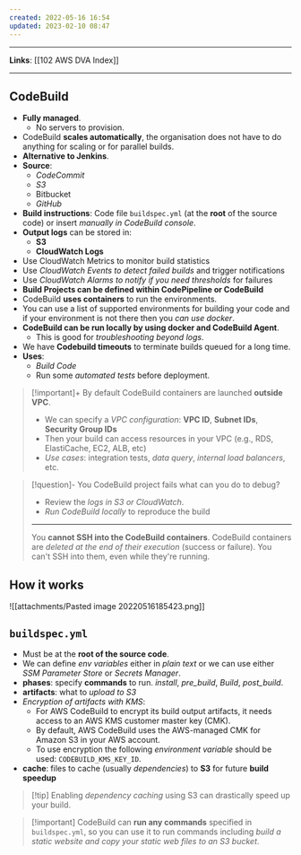 ```yaml
---
created: 2022-05-16 16:54
updated: 2023-02-10 08:47
---
```

---
**Links**: [[102 AWS DVA Index]]

---
## CodeBuild
- **Fully managed**.
	- No servers to provision.
- CodeBuild **scales automatically**, the organisation does not have to do anything for scaling or for parallel builds.
- **Alternative to Jenkins**.
- **Source**: 
	- *CodeCommit* 
	- *S3* 
	- Bitbucket 
	- *GitHub*
- **Build instructions**: Code file `buildspec.yml` (at the **root** of the source code) or insert *manually in CodeBuild console*.
- **Output logs** can be stored in:
	- **S3**
	- **CloudWatch Logs**
- Use CloudWatch Metrics to monitor build statistics
- Use *CloudWatch Events to detect failed builds* and trigger notifications
- Use *CloudWatch Alarms to notify if you need thresholds* for failures
- **Build Projects can be defined within CodePipeline or CodeBuild**
- CodeBuild **uses containers** to run the environments.
- You can use a list of supported environments for building your code and if your environment is not there then you *can use docker*.
- **CodeBuild can be run locally by using docker and CodeBuild Agent**. 
	- This is good for *troubleshooting beyond logs*.
- We have **Codebuild timeouts** to terminate builds queued for a long time.
- **Uses**: 
	- *Build Code*
	- Run some *automated tests* before deployment.

> [!important]+ By default CodeBuild containers are launched **outside VPC**.
> - We can specify a *VPC configuration*: **VPC ID**, **Subnet IDs**, **Security Group IDs**
> - Then your build can access resources in your VPC (e.g., RDS, ElastiCache, EC2, ALB, etc)
> - *Use cases*: integration tests, *data query*, *internal load balancers*, etc.

> [!question]- You CodeBuild project fails what can you do to debug?
> - Review the *logs in S3 or CloudWatch*.
> - *Run CodeBuild locally* to reproduce the build
> ---
> You **cannot SSH into the CodeBuild containers**. CodeBuild containers are *deleted at the end of their execution* (success or failure). You can't SSH into them, even while they're running.

## How it works
![[attachments/Pasted image 20220516185423.png]]

## `buildspec.yml`
- Must be at the **root of the source code**.
- We can define *env variables* either in *plain text* or we can use either *SSM Parameter Store* or *Secrets Manager*.
- **phases**: specify **commands** to run. *install*, *pre_build*, *Build*, *post_build*.
- **artifacts**: what to *upload to S3* 
- *Encryption of artifacts with KMS*:
	- For AWS CodeBuild to encrypt its build output artifacts, it needs access to an AWS KMS customer master key (CMK). 
	- By default, AWS CodeBuild uses the AWS-managed CMK for Amazon S3 in your AWS account. 
	- To use encryption the following *environment variable* should be used: `CODEBUILD_KMS_KEY_ID`. 
- **cache**: files to cache (usually *dependencies*) to **S3** for future **build speedup**

> [!tip] Enabling *dependency caching* using S3 can drastically speed up your build.

> [!important] CodeBuild can **run any commands** specified in `buildspec.yml`, so you can use it to run commands including *build a static website and copy your static web files to an S3 bucket*.